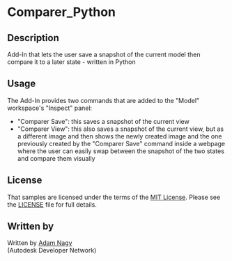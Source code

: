 # Comparer_Python

## Description 
Add-In that lets the user save a snapshot of the current model then compare it to a later state - written in Python

## Usage
The Add-In provides two commands that are added to the "Model" workspace's "Inspect" panel:
- "Comparer Save": this saves a snapshot of the current view
- "Comparer View": this also saves a snapshot of the current view, but as a different image and then shows the newly created image and the one previously created by the "Comparer Save" command inside a webpage where the user can easily swap between the snapshot of the two states and compare them visually
 
## License
That samples are licensed under the terms of the [MIT License](http://opensource.org/licenses/MIT). Please see the [LICENSE](LICENSE) file for full details.

## Written by 
Written by [Adam Nagy](http://adndevblog.typepad.com/manufacturing/adam-nagy.html)  <br />
(Autodesk Developer Network)
 
